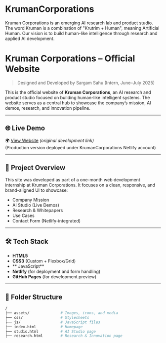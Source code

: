 # KrumanCorporations
 Kruman Corporations is an emerging AI research lab and product studio. The word Kruman is a combination of "Krutrim + Human", meaning Artificial Human. Our vision is to build human-like intelligence through research and applied AI development.
# Kruman Corporations – Official Website  
> Designed and Developed by Sargam Sahu (Intern, June–July 2025)

This is the official website of **Kruman Corporations**, an AI research and product studio focused on building human-like intelligent systems. The website serves as a central hub to showcase the company’s mission, AI demos, research, and innovation pipeline.

---

## 🌐 Live Demo

🌍 [View Website](https://sargamsahu1011.github.io/KrumanCorporations/) *(original development link)*  
(Production version deployed under KrumanCorporations Netlify account)

---

## 🧠 Project Overview

This site was developed as part of a one-month web development internship at Kruman Corporations. It focuses on a clean, responsive, and brand-aligned UI to showcase:
- Company Mission
- AI Studio (Live Demos)
- Research & Whitepapers
- Use Cases
- Contact Form (Netlify-integrated)

---

## 🛠️ Tech Stack

- **HTML5**
- **CSS3** (Custom + Flexbox/Grid)
- ** JavaScript**
- **Netlify** (for deployment and form handling)
- **GitHub Pages** (for development preview)

---

## 📁 Folder Structure

```bash
/
├── assets/              # Images, icons, and media
├── css/                 # Stylesheets
├── js/                  # JavaScript files
├── index.html           # Homepage
├── studio.html          # AI Studio page
├── research.html        # Research & Innovation page


